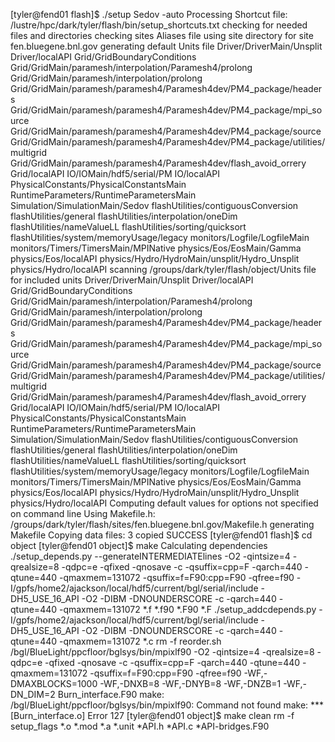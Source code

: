[tyler@fend01 flash]$ ./setup Sedov -auto
Processing Shortcut file: /lustre/hpc/dark/tyler/flash/bin/setup_shortcuts.txt
checking for needed files and directories
    checking sites Aliases file
    using site directory for site fen.bluegene.bnl.gov
generating default Units file
    Driver/DriverMain/Unsplit
    Driver/localAPI
    Grid/GridBoundaryConditions
    Grid/GridMain/paramesh/interpolation/Paramesh4/prolong
    Grid/GridMain/paramesh/interpolation/prolong
    Grid/GridMain/paramesh/paramesh4/Paramesh4dev/PM4_package/headers
    Grid/GridMain/paramesh/paramesh4/Paramesh4dev/PM4_package/mpi_source
    Grid/GridMain/paramesh/paramesh4/Paramesh4dev/PM4_package/source
    Grid/GridMain/paramesh/paramesh4/Paramesh4dev/PM4_package/utilities/multigrid
    Grid/GridMain/paramesh/paramesh4/Paramesh4dev/flash_avoid_orrery
    Grid/localAPI
    IO/IOMain/hdf5/serial/PM
    IO/localAPI
    PhysicalConstants/PhysicalConstantsMain
    RuntimeParameters/RuntimeParametersMain
    Simulation/SimulationMain/Sedov
    flashUtilities/contiguousConversion
    flashUtilities/general
    flashUtilities/interpolation/oneDim
    flashUtilities/nameValueLL
    flashUtilities/sorting/quicksort
    flashUtilities/system/memoryUsage/legacy
    monitors/Logfile/LogfileMain
    monitors/Timers/TimersMain/MPINative
    physics/Eos/EosMain/Gamma
    physics/Eos/localAPI
    physics/Hydro/HydroMain/unsplit/Hydro_Unsplit
    physics/Hydro/localAPI
scanning /groups/dark/tyler/flash/object/Units file for included units
    Driver/DriverMain/Unsplit
    Driver/localAPI
    Grid/GridBoundaryConditions
    Grid/GridMain/paramesh/interpolation/Paramesh4/prolong
    Grid/GridMain/paramesh/interpolation/prolong
    Grid/GridMain/paramesh/paramesh4/Paramesh4dev/PM4_package/headers
    Grid/GridMain/paramesh/paramesh4/Paramesh4dev/PM4_package/mpi_source
    Grid/GridMain/paramesh/paramesh4/Paramesh4dev/PM4_package/source
    Grid/GridMain/paramesh/paramesh4/Paramesh4dev/PM4_package/utilities/multigrid
    Grid/GridMain/paramesh/paramesh4/Paramesh4dev/flash_avoid_orrery
    Grid/localAPI
    IO/IOMain/hdf5/serial/PM
    IO/localAPI
    PhysicalConstants/PhysicalConstantsMain
    RuntimeParameters/RuntimeParametersMain
    Simulation/SimulationMain/Sedov
    flashUtilities/contiguousConversion
    flashUtilities/general
    flashUtilities/interpolation/oneDim
    flashUtilities/nameValueLL
    flashUtilities/sorting/quicksort
    flashUtilities/system/memoryUsage/legacy
    monitors/Logfile/LogfileMain
    monitors/Timers/TimersMain/MPINative
    physics/Eos/EosMain/Gamma
    physics/Eos/localAPI
    physics/Hydro/HydroMain/unsplit/Hydro_Unsplit
    physics/Hydro/localAPI
Computing default values for options not specified on command line
Using Makefile.h: /groups/dark/tyler/flash/sites/fen.bluegene.bnl.gov/Makefile.h
generating Makefile
Copying data files: 3 copied
SUCCESS
[tyler@fend01 flash]$ cd object
[tyler@fend01 object]$ make
Calculating dependencies
./setup_depends.py --generateINTERMEDIATElines -O2 -qintsize=4 -qrealsize=8 -qdpc=e -qfixed -qnosave -c -qsuffix=cpp=F -qarch=440 -qtune=440 -qmaxmem=131072 -qsuffix=f=F90:cpp=F90 -qfree=f90 -I/gpfs/home2/ajackson/local/hdf5/current/bgl/serial/include -DH5_USE_16_API -O2 -DIBM -DNOUNDERSCORE -c -qarch=440 -qtune=440 -qmaxmem=131072 *.f *.f90 *.F90 *.F
./setup_addcdepends.py -I/gpfs/home2/ajackson/local/hdf5/current/bgl/serial/include -DH5_USE_16_API -O2 -DIBM -DNOUNDERSCORE -c -qarch=440 -qtune=440 -qmaxmem=131072 *.c
rm -f reorder.sh
/bgl/BlueLight/ppcfloor/bglsys/bin/mpixlf90 -O2 -qintsize=4 -qrealsize=8 -qdpc=e -qfixed -qnosave -c -qsuffix=cpp=F -qarch=440 -qtune=440 -qmaxmem=131072 -qsuffix=f=F90:cpp=F90 -qfree=f90 -WF,-DMAXBLOCKS=1000 -WF,-DNXB=8 -WF,-DNYB=8 -WF,-DNZB=1 -WF,-DN_DIM=2 Burn_interface.F90
make: /bgl/BlueLight/ppcfloor/bglsys/bin/mpixlf90: Command not found
make: *** [Burn_interface.o] Error 127
[tyler@fend01 object]$ make clean
rm -f setup_flags *.o *.mod *.a *.unit *API.h *API.c *API-bridges.F90